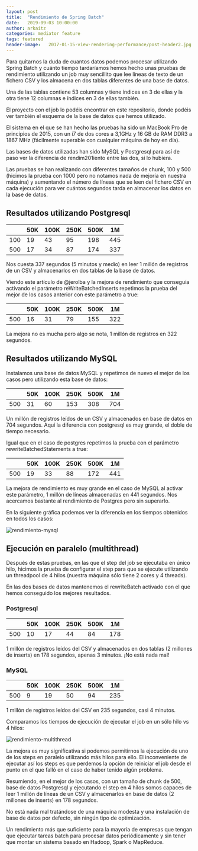 ```yaml
---
layout: post
title:  "Rendimiento de Spring Batch"
date:   2019-09-03 10:00:00
author: arkaitz
categories: mediator feature
tags: featured
header-image:	2017-01-15-view-rendering-performance/post-header2.jpg
---
```


Para quitarnos la duda de cuantos datos podemos procesar utilizando Spring Batch y cuánto tiempo tardaríamos hemos hecho unas pruebas de rendimiento utilizando un job muy sencillito que lee líneas de texto de un fichero CSV y los almacena en dos tablas diferentes de una base de datos.

Una de las tablas contiene 53 columnas y tiene índices en 3 de ellas y la otra tiene 12 columnas e índices en 3 de ellas también.

El proyecto con el job lo podéis encontrar en este repositorio, donde podéis ver también el esquema de la base de datos que hemos utilizado.

El sistema en el que se han hecho las pruebas ha sido un MacBook Pro de principios de 2015, con un i7 de dos cores a 3,1GHz y 16 GB de RAM DDR3 a 1867 MHz (fácilmente superable con cualquier máquina de hoy en día).

Las bases de datos utilizadas han sido MySQL y Postgresql para así de paso ver la diferencia de rendim201iento entre las dos, si lo hubiera.

Las pruebas se han realizando con diferentes tamaños de chunk, 100 y 500 (hicimos la prueba con 1000 pero no notamos nada de mejoría en nuestra máquina) y aumentando el número de líneas que se leen del fichero CSV en cada ejecución para ver cuántos segundos tarda en almacenar los datos en la base de datos.

## Resultados utilizando Postgresql

|     | 50K | 100K | 250K | 500K | 1M  |
|-----|-----|------|------|------|-----|
| 100 | 19  | 43   | 95   | 198  | 445 |
| 500 | 17  | 34   | 87   | 174  | 337 |

Nos cuesta 337 segundos (5 minutos y medio) en leer 1 millón de registros de un CSV y almacenarlos en dos tablas de la base de datos.

Viendo este artículo de @jerolba y la mejora de rendimiento que conseguía activando el parámetro reWriteBatchedInserts repetimos la prueba del mejor de los casos anterior con este parámetro a true:

|     | 50K | 100K | 250K | 500K | 1M   |
|-----|-----|------|------|------|------|
| 500 | 16  | 31   | 79   | 155  |  322 |

La mejora no es mucha pero algo se nota, 1 millón de registros en 322 segundos.

## Resultados utilizando MySQL

Instalamos una base de datos MySQL y repetimos de nuevo el mejor de los casos pero utilizando esta base de datos:

|     | 50K | 100K | 250K | 500K | 1M   |
|-----|-----|------|------|------|------|
| 500 | 31  | 60   | 153  | 308  |  704 |

Un millón de registros leídos de un CSV y almacenados en base de datos en 704 segundos. Aquí la diferencia con postgresql es muy grande, el doble de tiempo necesario.

Igual que en el caso de postgres repetimos la prueba con el parámetro rewriteBatchedStatements a true:

|     | 50K | 100K | 250K | 500K | 1M   |
|-----|-----|------|------|------|------|
| 500 | 19  | 33   | 88   | 172  |  441 |

La mejora de rendimiento es muy grande en el caso de MySQL al activar este parámetro, 1 millón de líneas almacenadas en 441 segundos. Nos acercamos bastante al rendimiento de Postgres pero sin superarlo.

En la siguiente gráfica podemos ver la diferencia en los tiempos obtenidos en todos los casos:

![rendimiento-mysql](/assets/images/2019-09-04-rendimiento-spring-batch/rendimiento.png)

## Ejecución en paralelo (multithread)

Después de estas pruebas, en las que el step del job se ejecutaba en único hilo, hicimos la prueba de configurar el step para que se ejecute utilizando un threadpool de 4 hilos (nuestra máquina sólo tiene 2 cores y 4 threads). 

En las dos bases de datos mantenemos el rewriteBatch activado con el que hemos conseguido los mejores resultados.

### Postgresql

|     | 50K | 100K | 250K | 500K | 1M   |
|-----|-----|------|------|------|------|
| 500 | 10  | 17   | 44   | 84   |  178 |

1 millón de registros leídos del CSV y almacenados en dos tablas (2 millones de inserts) en 178 segundos, apenas 3 minutos. ¡No está nada mal!

### MySQL

|     | 50K | 100K | 250K | 500K | 1M   |
|-----|-----|------|------|------|------|
| 500 | 9   | 19   | 50   | 94   |  235 |

1 millón de registros leídos del CSV en 235 segundos, casi 4 minutos.

Comparamos los tiempos de ejecución de ejecutar el job en un sólo hilo vs 4 hilos:

![rendimiento-multithread](/assets/images/2019-09-04-rendimiento-spring-batch/rendimiento-multithread.png)

La mejora es muy significativa si podemos permitirnos la ejecución de uno de los steps en paralelo utilizando más hilos para ello. El inconveniente de ejecutar así los steps es que perdemos la opción de reiniciar el job desde el punto en el que falló en el caso de haber tenido algún problema.

Resumiendo, en el mejor de los casos, con un tamaño de chunk de 500, base de datos Postgresql y ejecutando el step en 4 hilos somos capaces de leer 1 millón de líneas de un CSV y almacenarlos en base de datos (2 millones de inserts) en 178 segundos.

No está nada mal tratándose de una máquina modesta y una instalación de base de datos por defecto, sin ningún tipo de optimización.

Un rendimiento más que suficiente para la mayoría de empresas que tengan que ejecutar tareas batch para procesar datos periódicamente y sin tener que montar un sistema basado en Hadoop, Spark o MapReduce.
